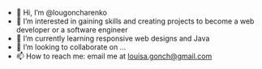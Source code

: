 - 👋 Hi, I’m @lougoncharenko
- 👀 I’m interested in gaining skills and creating projects to become a web developer or a software engineer
- 🌱 I’m currently learning responsive web designs and Java
- 💞️ I’m looking to collaborate on ...
- 📫 How to reach me: email me at louisa.gonch@gmail.com

<!---
lougoncharenko/lougoncharenko is a ✨ special ✨ repository because its `README.md` (this file) appears on your GitHub profile.
You can click the Preview link to take a look at your changes.
--->
